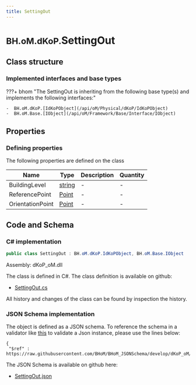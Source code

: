 ```yaml
---
title: SettingOut
---
```


# <small>BH.oM.dKoP.</small>**SettingOut**



## Class structure

### Implemented interfaces and base types

???+ bhom "The SettingOut is inheriting from the following base type(s) and implements the following interfaces:"

    -  BH.oM.dKoP.[IdKoPObject](/api/oM/Physical/dKoP/IdKoPObject)
    -  BH.oM.Base.[IObject](/api/oM/Framework/Base/Interface/IObject)


## Properties



### Defining properties

The following properties are defined on the class

| Name             | Type             | Description      | Quantity         |
|------------------|------------------|------------------|------------------|
| BuildingLevel | [string](https://learn.microsoft.com/en-us/dotnet/api/System.String?view=netstandard-2.0) | - | - |
| ReferencePoint | [Point](/api/oM/Dimensional/Geometry/Vector/Point) | - | - |
| OrientationPoint | [Point](/api/oM/Dimensional/Geometry/Vector/Point) | - | - |


## Code and Schema

### C# implementation

``` C# title="C#"
public class SettingOut : BH.oM.dKoP.IdKoPObject, BH.oM.Base.IObject
```

Assembly: dKoP_oM.dll

The class is defined in C#. The class definition is available on github:

- [SettingOut.cs](https://github.com/BHoM/dKoP_Toolkit/blob/develop/dKoP_oM/Geometry\SettingOut.cs)

All history and changes of the class can be found by inspection the history.
### JSON Schema implementation

The object is defined as a JSON schema. To reference the schema in a validator like [this](https://www.jsonschemavalidator.net/) to validate a Json instance, please use the lines below:

``` { .json .copy .select } title="JSON Schema"
{
 "$ref" : https://raw.githubusercontent.com/BHoM/BHoM_JSONSchema/develop/dKoP_oM/SettingOut.json}
```

The JSON Schema is available on github here:

- [SettingOut.json](https://github.com/BHoM/BHoM_JSONSchema/blob/develop/dKoP_oM/SettingOut.json)
